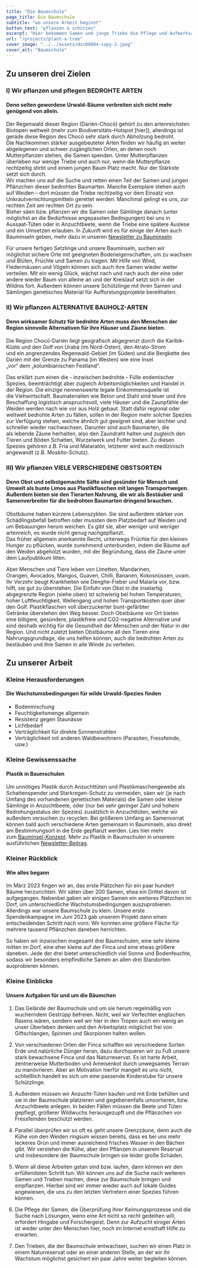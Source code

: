 ```yaml
---
title: "Die Baumschule"
page_title: Die Baumschule
subtitle: "wo unsere Arbeit beginnt"
button_text: "pflanzen & schützen"
excerpt: "Hier bekommen Samen und junge Triebe die Pflege und Aufmerksamkeit, die sie brauchen, um überlebensfähig zu werden."
url: "/projects/plant-a-tree"
cover_image: "../../assets/dsc00904-copy-2.jpeg"
cover_alt: "Baumschule"
---
```


<h2 id="nursery">Zu unseren drei Zielen</h2>

### I) Wir pflanzen und pflegen BEDROHTE ARTEN 

#### Denn selten gewordene Urwald-Bäume verbreiten sich nicht mehr genügend von allein.

Der Regenwald dieser Region (Darién-Chocó) gehört zu den artenreichsten Biotopen weltweit (mehr zum Biodiversitäts-Hotspot [hier]), allerdings ist gerade diese Region des Chocó sehr stark durch Abholzung bedroht.
Die Nachkommen stärker ausgebeuteter Arten finden wir häufig an weiter abgelegenen und schwer zugänglichen Orten, an denen noch Mutterpflanzen stehen, die Samen spenden. Unter Mutterpflanzen überleben nur wenige Triebe und auch nur, wenn die Mutterpflanze rechtzeitig stirbt und einem jungen Baum Platz macht. Nur der Stärkste setzt sich durch. <br>
Wir machen uns auf die Suche und retten einen Teil der Samen und jungen Pflänzchen dieser bedrohten Baumarten. Manche Exemplare stehen auch auf Weiden – dort müssen die Triebe rechtzeitig vor dem Einsatz von Unkrautvernichtungsmitteln gerettet werden. Manchmal gelingt es uns, zur rechten Zeit am rechten Ort zu sein.<br>
Bisher säen bzw. pflanzen wir die Samen oder Sämlinge danach (unter möglichst an die Bedürfnisse angepassten Bedingungen) bei uns in Aussaat-Tüten oder in Anzuchtbeete, wenn die Triebe eine spätere Auslese und ein Umsetzen erlauben. In Zukunft wird es für einige der Arten auch Bauminseln geben, mehr dazu in unseren [Newsletter zu Bauminseln](https://vivalaselva.substack.com/p/bauminseln).

Für unsere fertigen Setzlinge und unsere Bauminseln, suchen wir möglichst sichere Orte mit geeigneten Bodeneigenschaften, um zu wachsen und Blüten, Früchte und Samen zu tragen. Mit Hilfe von Wind, Fledermäusen und Vögeln können sich auch ihre Samen wieder weiter verteilen. Mit ein wenig Glück, wächst nach und nach auch der eine oder andere wieder Baum von alleine an und der Kreislauf setzt sich in der Wildnis fort. Außerdem können unsere Schützlinge mit ihren Samen und Sämlingen genetisches Material für Aufforstungsprojekte bereithalten.

### II) Wir pflanzen ALTERNATIVE BAUHOLZ-ARTEN

#### Denn wirksamer Schutz für bedrohte Arten muss den Menschen der Region sinnvolle Alternativen für ihre Häuser und Zäune bieten.

Die Region Chocó-Darién liegt geografisch abgegrenzt durch die Karibik-Küste und den Golf von Urabá (im Nord-Osten), den Atrato-Strom und ein angrenzendes Regenwald-Gebiet (im Süden) und die Bergkette des Darién mit der Grenze zu Panama (im Westen) wie eine Insel „vor“ dem „kolumbianischen Festland“.

Das erklärt zum einen die - inzwischen bedrohte - Fülle endemischer Spezies, beeinträchtigt aber zugleich Arbeitsmöglichkeiten und Handel in der Region. Die einzige nennenswerte legale Einkommensquelle ist die Viehwirtschaft. Baumaterialien wie Beton und Stahl sind teuer und ihre Beschaffung logistisch anspruchsvoll, viele Häuser und die Zaunpfähle der Weiden werden nach wie vor aus Holz gebaut. Statt dafür regional oder weltweit bedrohte Arten zu fällen, sollen in der Region mehr solcher Spezies zur Verfügung stehen, welche ähnlich gut geeignet sind, aber leichter und schneller wieder nachwachsen.
Darunter sind auch Baumarten, die als lebende Zäune herhalten, also den Zaundraht halten und zugleich den Tieren und Böden Schatten, Wurzelwerk und Futter bieten. Zu diesen Spezies gehören z.B. Fría und Mataratón, letzterer wird auch medizinisch angewandt (z.B. Moskito-Schutz).

### III) Wir pflanzen VIELE VERSCHIEDENE OBSTSORTEN

#### Denn Obst und selbstgemachte Säfte sind gesünder für Mensch und Umwelt als bunte Limos aus Plastikflaschen mit langen Transportwegen. Außerdem bieten sie den Tierarten Nahrung, die wir als Bestäuber und Samenverbreiter für die bedrohten Baumarten dringend brauchen.

Obstbäume haben kürzere Lebenszyklen. Sie sind außerdem stärker von Schädlingsbefall betroffen oder mussten dem Platzbedarf auf Weiden und um Bebauungen herum weichen. Es gibt sie, aber weniger und weniger artenreich, es wurde nicht genug nachgepflanzt. Das früher allgemein anerkannte Recht, unterwegs Früchte für den kleinen Hunger zu pflücken, wurde zunehmend unterbunden, indem die Bäume auf den Weiden abgeholzt wurden, mit der Begründung, dass die Zäune unter dem Laufpublikum litten.

Aber Menschen und Tiere leben von Limetten, Mandarinen, Orangen, Avocados, Mangos, Guaven, Chilli, Bananen, Kokosnüssen, uvam. Ihr Verzehr beugt Krankheiten wie Denghe-Fieber und Malaria vor, bzw. hilft, sie gut zu überstehen. Die Einfuhr von Obst in die inselartig abgegrenzte Region (siehe oben) ist schwierig bei hohen Temperaturen, hoher Luftfeuchtigkeit, Wellengang und hohen Transportkosten quer über den Golf. Plastikflaschen voll überzuckerter bunt-gefärbter Getränke überstehen den Weg besser. Doch Obstbäume vor Ort bieten eine billigere, gesündere, plastikfreie und CO2-negative Alternative und sind deshalb wichtig für die Gesundheit der Menschen und der Natur in der Region.
Und nicht zuletzt bieten Obstbäume all den Tieren eine Nahrungsgrundlage, die uns helfen können, auch die bedrohten Arten zu bestäuben und ihre Samen in alle Winde zu verteilen.

## Zu unserer Arbeit

### Kleine Herausforderungen

#### Die Wachstumsbedingungen für wilde Urwald-Spezies finden

- Bodenmischung
- Feuchtigkeitsmenge allgemein
- Resistenz gegen Staunässe
- Lichtbedarf
- Verträglichkeit für direkte Sonnenstrahlen
- Verträglichkeit mit anderen Waldbewohnern (Parasiten, Fressfeinde, usw.)

### Kleine Gewissenssache

#### Plastik in Baumschulen

Um unnötiges Plastik durch Anzuchttüten und Plastikmaschengewebe als Schattenspender und Starkregen-Schutz zu vermeiden, säen wir (je nach Umfang des vorhandenen genetischen Materials) die Samen oder kleine Sämlinge in Anzuchtbeete, oder (nur bei sehr geringer Zahl und hohem Bedrohungsstatus der Spezies) zusätzlich in Anzuchttüten, welche wir außerdem versuchen zu recyclen. Bei größerem Umfang an Samenvorrat können bald auch verschiedene Arten gemeinsam in Bauminseln, also direkt am Bestimmungsort in die Erde gepflanzt werden. Lies hier mehr zum [Bauminsel-Konzept](https://vivalaselva.substack.com/p/bauminseln). Mehr zu Plastik in Baumschulen in unserem ausführlichen [Newsletter-Beitrag](https://vivalaselva.substack.com/p/uber-baumschulen-und-ihr-plastik).

### Kleiner Rückblick

#### Wie alles begann

Im März 2023 fingen wir an, das erste Plätzchen für ein paar hundert Bäume herzurichten. Wir säten über 200 Samen, etwa ein Drittel davon ist aufgegangen. Nebenbei gaben wir einigen Samen ein weiteres Plätzchen im Dorf, um unterschiedliche Wachstumsbedingungen auszuprobieren.
Allerdings war unsere Baumschule zu klein. Unsere erste Spendenkampagne im Juni 2023 gab unserem Projekt dann einen entscheidenden Schritt nach vorn: Wir konnten eine größere Fläche für mehrere tausend Pflänzchen daneben herrichten.

So haben wir inzwischen insgesamt drei Baumschulen, eine sehr kleine mitten im Dorf, eine eher kleine auf der Finca und eine etwas größere daneben. Jede der drei bietet unterschiedlich viel Sonne und Bodenfeuchte, sodass wir besonders empfindliche Samen an allen drei Standorten ausprobieren können.

### Kleine Einblicke

#### Unsere Aufgaben für und um die Bäumchen

1. Das Gelände der Baumschule und um sie herum regelmäßig von wucherndem Gestrüpp befreien. Nicht, weil wir Verfechter englischen Rasens wären, sondern weil wir hier in den Tropen auch ein wenig an unser Überleben denken und den Arbeitsplatz möglichst frei von Giftschlangen, Spinnen und Skorpionen halten wollen.

2. Von verschiedenen Orten der Finca schaffen wir verschiedene Sorten Erde und natürliche Dünger heran, dazu durchqueren wir zu Fuß unsere stark bewachsene Finca und das Naturreservat. Es ist harte Arbeit, zentnerweise Mutterboden und Ameisenkot durch unwegsames Terrain zu manövrieren. Aber an Motivation hierfür mangelt es uns nicht, schließlich handelt es sich um eine passende Kinderstube für unsere Schützlinge.

3. Außerdem müssen wir Anzucht-Tüten kaufen und mit Erde befüllen und sie in der Baumschule platzieren und gegebenenfalls umsortieren, bzw. Anzuchtbeete anlegen. In beiden Fällen müssen die Beete und Tüten gepflegt, größerer Wildwuchs herausgezupft und die Pflänzchen vor Fressfeinden beschützt werden.

4. Parallel überprüfen wir so oft es geht unsere Grenzzäune, denn auch die Kühe von den Weiden ringsum wissen bereits, dass es bei uns mehr leckeres Grün und immer ausreichend frisches Wasser in den Bächen gibt. Wir verstehen die Kühe, aber den Pflanzen in unserem Reservat und insbesondere der Baumschule bringen sie leider große Schäden.

5. Wenn all diese Arbeiten getan sind bzw. laufen, dann können wir den erfüllendsten Schritt tun: Wir können uns auf die Suche nach weiteren Samen und Trieben machen, diese zur Baumschule bringen und einpflanzen. Hierbei sind wir immer wieder auch auf lokale Guides angewiesen, die uns zu den letzten Vertretern einer Spezies führen können.

6. Die Pflege der Samen, die Überprüfung ihrer Keimungsprozesse und die Suche nach Lösungen, wenn eine Art nicht so recht gedeihen will, erfordert Hingabe und Forschergeist. Denn zur Aufzucht einiger Arten ist weder unter den Menschen hier, noch im Internet ernsthaft Hilfe zu erwarten.

7. Den Trieben, die der Baumschule entwachsen, suchen wir einen Platz in einem Naturreservat oder an einer anderen Stelle, an der wir ihr Wachstum möglichst gesichert ein paar Jahre weiter begleiten können.
